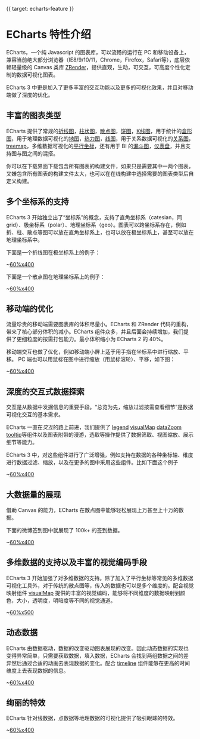 {{ target: echarts-feature }}
# ECharts 特性介绍

ECharts，一个纯 Javascript 的图表库，可以流畅的运行在 PC 和移动设备上，兼容当前绝大部分浏览器（IE8/9/10/11，Chrome，Firefox，Safari等），底层依赖轻量级的 Canvas 类库 [ZRender](https://github.com/ecomfe/zrender)，提供直观，生动，可交互，可高度个性化定制的数据可视化图表。

ECharts 3 中更是加入了更多丰富的交互功能以及更多的可视化效果，并且对移动端做了深度的优化。

## 丰富的图表类型

ECharts 提供了常规的[折线图](option.html#series-line)，[柱状图](option.html#series-line)，[散点图](option.html#series-scatter)，[饼图](~option.html#series-pie)，[K线图](option.html#series-candlestick)，用于统计的[盒形图](option.html#series-boxplot)，用于地理数据可视化的[地图](option.html#series-map)，[热力图](option.html#series-heatmap)，[线图](option.html#series-lines)，用于关系数据可视化的[关系图](option.html#series-graph)，[treemap](option.html#series-treemap)，多维数据可视化的[平行坐标](option.html#series-parallel)，还有用于 BI 的[漏斗图](option.html#series-funnel)，[仪表盘](option.html#series-gauge)，并且支持图与图之间的混搭。

你可以在下载界面下载包含所有图表的构建文件，如果只是需要其中一两个图表，又嫌包含所有图表的构建文件太大，也可以在在线构建中选择需要的图表类型后自定义构建。

## 多个坐标系的支持

ECharts 3 开始独立出了“坐标系”的概念，支持了直角坐标系（catesian，同 grid）、极坐标系（polar）、地理坐标系（geo）。图表可以跨坐标系存在，例如折、柱、散点等图可以放在直角坐标系上，也可以放在极坐标系上，甚至可以放在地理坐标系中。

下面是一个折线图在极坐标系上的例子：

~[60%x400](${galleryViewPath}line-polar2&reset=1&edit=1)

下面是一个散点图在地理坐标系上的例子：

~[60%x400](${galleryViewPath}scatter-map&reset=1&edit=1)


## 移动端的优化

流量珍贵的移动端需要图表库的体积尽量小。ECharts 和 ZRender 代码的重构，带来了核心部分体积的减小。ECharts 组件众多，并且后面会持续增加，我们提供了更细粒度的按需打包能力。最小体积缩小为 ECharts 2 的 40%。

移动端交互也做了优化，例如移动端小屏上适于用手指在坐标系中进行缩放、平移。 PC 端也可以用鼠标在图中进行缩放（用鼠标滚轮）、平移，如下图：


~[60%x400](${galleryViewPath}area-simple&reset=1&edit=1)

## 深度的交互式数据探索

交互是从数据中发掘信息的重要手段。“总览为先，缩放过滤按需查看细节”是数据可视化交互的基本需求。

ECharts 一直在*交互*的路上前进，我们提供了 [legend](option.html#legend) [visualMap](option.html#visualMap) [dataZoom](option.html#dataZoom) [tooltip](option.html#tooltip)等组件以及图表附带的漫游，选取等操作提供了数据筛取、视图缩放、展示细节等能力。

ECharts 3 中，对这些组件进行了广泛增强，例如支持在数据的各种坐标轴、维度进行数据过滤、缩放，以及在更多的图中采用这些组件。比如下面这个例子

~[60%x400](${galleryViewPath}mix-zoom-on-value&reset=1&edit=1)

## 大数据量的展现

借助 Canvas 的能力，ECharts 在散点图中能够轻松展现上万甚至上十万的数据。

下面的微博签到图中就展现了 100k+ 的签到数据。

~[60%x400](${galleryViewPath}scatter-weibo&reset=1&edit=1)

## 多维数据的支持以及丰富的视觉编码手段

ECharts 3 开始加强了对多维数据的支持。除了加入了平行坐标等常见的多维数据可视化工具外，对于传统的散点图等，传入的数据也可以是多个维度的。配合视觉映射组件 [visualMap](option.html#visualMap) 提供的丰富的视觉编码，能够将不同维度的数据映射到颜色，大小，透明度，明暗度等不同的视觉通道。

~[60%x500](${galleryViewPath}scatter-aqi-color&reset=1&edit=1)

## 动态数据

ECharts 由数据驱动，数据的改变驱动图表展现的改变。因此动态数据的实现也变得异常简单，只需要获取数据，填入数据，ECharts 会找到两组数据之间的差异然后通过合适的动画去表现数据的变化。配合 [timeline](option.html#timeline) 组件能够在更高的时间维度上去表现数据的信息。

~[60%x400](${galleryViewPath}scatter-life-expectancy-timeline&reset=1&edit=1)

## 绚丽的特效

ECharts 针对线数据，点数据等地理数据的可视化提供了吸引眼球的特效。

~[60%x400](${galleryViewPath}geo-lines&reset=1&edit=1)